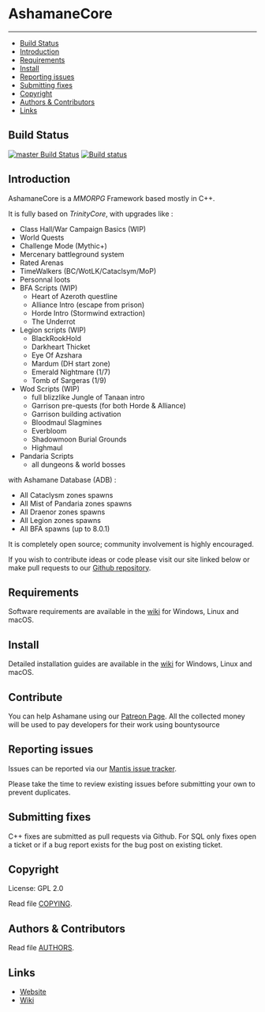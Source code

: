 # AshamaneCore

--------------


* [Build Status](#build-status)
* [Introduction](#introduction)
* [Requirements](#requirements)
* [Install](#install)
* [Reporting issues](#reporting-issues)
* [Submitting fixes](#submitting-fixes)
* [Copyright](#copyright)
* [Authors &amp; Contributors](#authors--contributors)
* [Links](#links)



## Build Status

[![master Build Status](https://travis-ci.org/AshamaneProject/AshamaneCore.svg?branch=master)](https://travis-ci.org/AshamaneProject/AshamaneCore)
[![Build status](https://ci.appveyor.com/api/projects/status/kb0wjxh3va9c3e0k/branch/master?svg=true)](https://ci.appveyor.com/project/Traesh/ashamanecore/branch/master)

## Introduction

AshamaneCore is a *MMORPG* Framework based mostly in C++.

It is fully based on *TrinityCore*, with upgrades like :

- Class Hall/War Campaign Basics (WIP)
- World Quests
- Challenge Mode (Mythic+)
- Mercenary battleground system
- Rated Arenas
- TimeWalkers (BC/WotLK/Cataclsym/MoP)
- Personnal loots
- BFA Scripts (WIP)
    - Heart of Azeroth questline
    - Alliance Intro (escape from prison)
    - Horde Intro (Stormwind extraction)
    - The Underrot
- Legion scripts (WIP)
    - BlackRookHold
    - Darkheart Thicket
    - Eye Of Azshara
    - Mardum (DH start zone)
    - Emerald Nightmare (1/7)
    - Tomb of Sargeras (1/9)
- Wod Scripts (WIP)
    - full blizzlike Jungle of Tanaan intro
    - Garrison pre-quests (for both Horde & Alliance)
    - Garrison building activation
    - Bloodmaul Slagmines
    - Everbloom
    - Shadowmoon Burial Grounds
    - Highmaul
- Pandaria Scripts
    - all dungeons & world bosses

with Ashamane Database (ADB) :

- All Cataclysm zones spawns
- All Mist of Pandaria zones spawns
- All Draenor zones spawns
- All Legion zones spawns
- All BFA spawns (up to 8.0.1)

It is completely open source; community involvement is highly encouraged.

If you wish to contribute ideas or code please visit our site linked below or
make pull requests to our [Github repository](https://github.com/AshamaneProject/AshamaneCore/pulls).

## Requirements

Software requirements are available in the [wiki](https://www.trinitycore.info/display/tc/Requirements) for
Windows, Linux and macOS.

## Install

Detailed installation guides are available in the [wiki](https://www.trinitycore.info/display/tc/Installation+Guide) for
Windows, Linux and macOS.

## Contribute

You can help Ashamane using our [Patreon Page](https://www.patreon.com/ashamane). All the collected money will be used to pay developers for their work using bountysource

## Reporting issues

Issues can be reported via our [Mantis issue tracker](https://bt.ashamane.com).

Please take the time to review existing issues before submitting your own to
prevent duplicates.

## Submitting fixes

C++ fixes are submitted as pull requests via Github.
For SQL only fixes open a ticket or if a bug report exists for the bug post on existing ticket.

## Copyright

License: GPL 2.0

Read file [COPYING](COPYING).

## Authors &amp; Contributors

Read file [AUTHORS](AUTHORS).

## Links

* [Website](https://www.ashamane.com)
* [Wiki](https://www.trinitycore.info)
